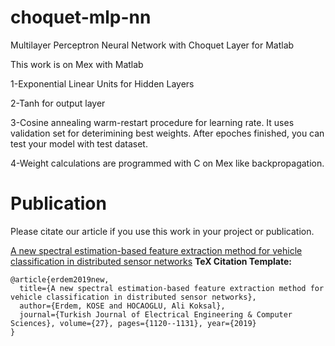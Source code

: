 # choquet-mlp-nn

Multilayer Perceptron Neural Network with Choquet Layer for Matlab

This work is on Mex with Matlab

1-Exponential Linear Units for Hidden Layers

2-Tanh for output layer

3-Cosine annealing warm-restart procedure for learning rate. It uses validation set for deterimining best weights. After epoches finished, you can test your model with test dataset.

4-Weight calculations are programmed with C on Mex like backpropagation.

# Publication
Please citate our article if you use this work in your project or publication.

[A new spectral estimation-based feature extraction method for vehicle classification in distributed sensor networks](http://journals.tubitak.gov.tr/elektrik/issues/elk-19-27-2/elk-27-2-33-1807-49.pdf)
**TeX Citation Template:**

    @article{erdem2019new,
      title={A new spectral estimation-based feature extraction method for vehicle classification in distributed sensor networks},
      author={Erdem, KOSE and HOCAOGLU, Ali Koksal},
      journal={Turkish Journal of Electrical Engineering & Computer Sciences}, volume={27}, pages={1120--1131}, year={2019}
    }
